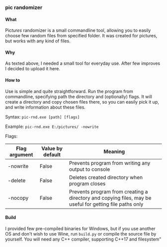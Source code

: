 ### pic randomizer

#### What

Pic*tures* randomizer is a small commandline tool, allowing you to easily choose few random files from specified folder. It was created for pictures, but works with any kind of files.

#### Why

As texted above, I needed a small tool for everyday use. After few improves I decided to upload it here.

#### How to

Use is simple and quite straightforward. Run the program from commandline, specifying path the directory and (optionally) flags. It will create a directory and copy chosen files there, so you can easily pick it up, and write information about these files.


Syntax:
`pic-rnd.exe [path] [flags]`

Example:
`pic-rnd.exe E:/pictures/ -nowrite`

Flags:

| Flag argument | Value by default | Meaning |
| ---  | --- | --- |
| -nowrite | False | Prevents program from writing any output to console |
| -delete | False | Deletes created directory when program closes |
| -nocopy | False | Prevents program from creating a directory and copying files, may be useful for getting file paths only |

#### Build

I provided few pre-compiled binaries for Windows, but if you use another OS and don't wish to use Wine, run `build.py` or compile the source file by yourself. You will need any C++ compiler, supporting C++17 and filesystem"

